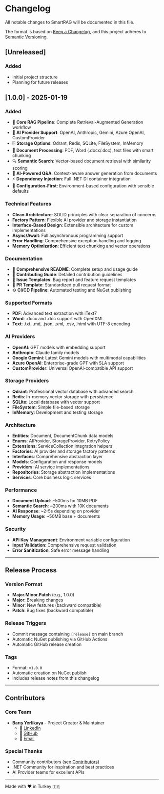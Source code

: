 # Changelog

All notable changes to SmartRAG will be documented in this file.

The format is based on [Keep a Changelog](https://keepachangelog.com/en/1.0.0/),
and this project adheres to [Semantic Versioning](https://semver.org/spec/v2.0.0.html).

## [Unreleased]

### Added
- Initial project structure
- Planning for future releases

## [1.0.0] - 2025-01-19

### Added
- 🎯 **Core RAG Pipeline**: Complete Retrieval-Augmented Generation workflow
- 🤖 **AI Provider Support**: OpenAI, Anthropic, Gemini, Azure OpenAI, CustomProvider
- 🗄️ **Storage Options**: Qdrant, Redis, SQLite, FileSystem, InMemory
- 📄 **Document Processing**: PDF, Word (.docx/.doc), text files with smart chunking
- 🔍 **Semantic Search**: Vector-based document retrieval with similarity scoring
- 🧠 **AI-Powered Q&A**: Context-aware answer generation from documents
- ⚡ **Dependency Injection**: Full .NET DI container integration
- 🔧 **Configuration-First**: Environment-based configuration with sensible defaults

### Technical Features
- **Clean Architecture**: SOLID principles with clear separation of concerns
- **Factory Pattern**: Flexible AI provider and storage instantiation
- **Interface-Based Design**: Extensible architecture for custom implementations
- **Async/Await**: Full asynchronous programming support
- **Error Handling**: Comprehensive exception handling and logging
- **Memory Optimization**: Efficient text chunking and vector operations

### Documentation
- 📖 **Comprehensive README**: Complete setup and usage guide
- 🤝 **Contributing Guide**: Detailed contribution guidelines
- 🐛 **Issue Templates**: Bug report and feature request templates
- 📝 **PR Template**: Standardized pull request format
- ⚙️ **CI/CD Pipeline**: Automated testing and NuGet publishing

### Supported Formats
- **PDF**: Advanced text extraction with iText7
- **Word**: .docx and .doc support with OpenXML
- **Text**: .txt, .md, .json, .xml, .csv, .html with UTF-8 encoding

### AI Providers
- **OpenAI**: GPT models with embedding support
- **Anthropic**: Claude family models
- **Google Gemini**: Latest Gemini models with multimodal capabilities
- **Azure OpenAI**: Enterprise-grade GPT with SLA support
- **CustomProvider**: Universal OpenAI-compatible API support

### Storage Providers
- **Qdrant**: Professional vector database with advanced search
- **Redis**: In-memory vector storage with persistence
- **SQLite**: Local database with vector support
- **FileSystem**: Simple file-based storage
- **InMemory**: Development and testing storage

### Architecture
- **Entities**: Document, DocumentChunk data models
- **Enums**: AIProvider, StorageProvider, RetryPolicy
- **Extensions**: ServiceCollection integration helpers
- **Factories**: AI provider and storage factory patterns
- **Interfaces**: Comprehensive abstraction layer
- **Models**: Configuration and response models
- **Providers**: AI service implementations
- **Repositories**: Storage abstraction implementations
- **Services**: Core business logic services

### Performance
- **Document Upload**: ~500ms for 10MB PDF
- **Semantic Search**: ~200ms with 10K documents
- **AI Response**: ~2-5s depending on provider
- **Memory Usage**: ~50MB base + documents

### Security
- **API Key Management**: Environment variable configuration
- **Input Validation**: Comprehensive request validation
- **Error Sanitization**: Safe error message handling

---

## Release Process

### Version Format
- **Major.Minor.Patch** (e.g., 1.0.0)
- **Major**: Breaking changes
- **Minor**: New features (backward compatible)
- **Patch**: Bug fixes (backward compatible)

### Release Triggers
- Commit message containing `[release]` on main branch
- Automatic NuGet publishing via GitHub Actions
- Automatic GitHub release creation

### Tags
- Format: `v1.0.0`
- Automatic creation on NuGet publish
- Includes release notes from this changelog

---

## Contributors

### Core Team
- **Barış Yerlikaya** - Project Creator & Maintainer
  - 💼 [LinkedIn](https://www.linkedin.com/in/barisyerlikaya)
  - 🐙 [GitHub](https://github.com/byerlikaya)
  - 📧 [Email](mailto:b.yerlikaya@outlook.com)

### Special Thanks
- Community contributors (see [Contributors](https://github.com/byerlikaya/SmartRAG/graphs/contributors))
- .NET Community for inspiration and best practices
- AI Provider teams for excellent APIs

---

Made with ❤️ in Turkey 🇹🇷
